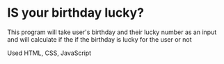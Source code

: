 # IS your birthday lucky?

This program will take user's birthday and their lucky number as an input and will calculate if the if the birthday is lucky for the user or not

Used HTML, CSS, JavaScript 